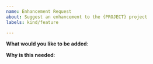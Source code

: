 ```yaml
---
name: Enhancement Request
about: Suggest an enhancement to the {PROJECT} project
labels: kind/feature

---
```

<!-- Please only use this template for submitting enhancement requests -->

**What would you like to be added**:

**Why is this needed**:
